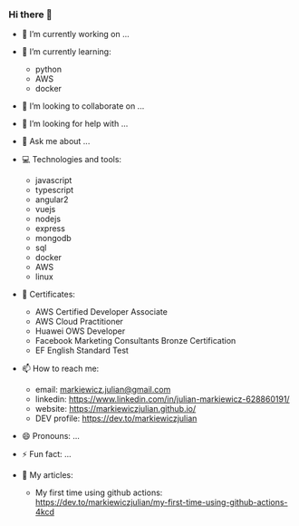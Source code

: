 ### Hi there 👋

- 🔭 I’m currently working on ...
- 🌱 I’m currently learning:
  - python
  - AWS
  - docker
  
- 👯 I’m looking to collaborate on ...
- 🤔 I’m looking for help with ...
- 💬 Ask me about ...

- 💻 Technologies and tools: 
  - javascript
  - typescript
  - angular2
  - vuejs
  - nodejs
  - express
  - mongodb
  - sql
  - docker
  - AWS
  - linux

- 📜 Certificates: 
  - AWS Certified Developer Associate
  - AWS Cloud Practitioner
  - Huawei OWS Developer
  - Facebook Marketing Consultants Bronze Certification
  - EF English Standard Test
  
- 📫 How to reach me:
  - email: markiewicz.julian@gmail.com
  - linkedin: https://www.linkedin.com/in/julian-markiewicz-628860191/
  - website: https://markiewiczjulian.github.io/
  - DEV profile: https://dev.to/markiewiczjulian

- 😄 Pronouns: ...
- ⚡ Fun fact: ...

- 📰 My articles:
  - My first time using github actions: https://dev.to/markiewiczjulian/my-first-time-using-github-actions-4kcd
